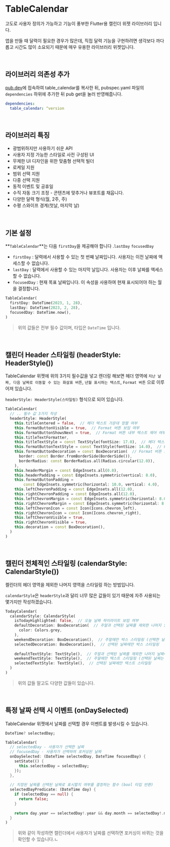 # TableCalendar

고도로 사용자 정의가 가능하고 기능이 풍부한 Flutter용 캘린더 위젯 라이브러리 입니다.

앱을 만들 때 달력이 필요한 경우가 많은데, 직접 달력 기능을 구현하려면 생각보다 까다롭고 시간도 많이 소요되기 때문에 매우 유용한 라이브러리 위젯입니다.

<br />

## 라이브러리 의존성 추가

[pub.dev](https://pub.dev/packages/table_calendar)에 접속하여 table_calendar를 복사한 뒤, pubspec.yaml 파일의 `dependencies` 하위에 추가한 뒤 pub get을 눌러 반영해줍니다.

``` yaml
dependencies:
  table_calendar: ^version
```



<br />

## 라이브러리 특징

- 광범위하지만 사용하기 쉬운 API
- 사용자 지정 가능한 스타일로 사전 구성된 UI
- 무제한 UI 디자인을 위한 맞춤형 선택적 빌더
- 로케일 지원
- 범위 선택 지원
- 다중 선택 지원
- 동적 이벤트 및 공휴일
- 수직 자동 크기 조정 - 콘텐츠에 맞추거나 뷰포트를 채웁니다.
- 다양한 달력 형식(월, 2주, 주)
- 수평 스와이프 경계(첫날, 마지막 날)

<br />

## 기본 설정

**`TableCalendar`**는 다음 `firstDay`을 제공해야 합니다 .`lastDay` `focusedDay`

- `firstDay` : 달력에서 사용할 수 있는 첫 번째 날짜입니다. 사용자는 이전 날짜에 액세스할 수 없습니다.
- `lastDay` : 달력에서 사용할 수 있는 마지막 날입니다. 사용자는 이후 날짜를 액세스할 수 없습니다.
- `focusedDay` : 현재 목표 날짜입니다. 이 속성을 사용하여 현재 표시되어야 하는 월을 결정합니다.

``` dart
TableCalendar(
  firstDay: DateTime(2023, 1, 28),
  lastDay: DateTime(2023, 2, 28),
  focusedDay: DateTime.now(),
)
```

> 위의 값들은 전부 필수 값이며, 타입은 `DateTime` 입니다.

<br />

## 캘린더 Header 스타일링 (headerStyle: HeaderStyle())

TableCalendar 위젯에 위의 3가지 필수값을 넣고 렌더링 해보면 헤더 영역에 `지난 날짜, 다음 날짜로 이동할 수 있는 화살표 버튼`, `년월 표시하는 텍스트`, `Format 버튼` 으로 이루어져 있습니다.

`headerStyle: HeaderStyle(스타일링)` 형식으로 되어 있습니다.

```dart
TableCalendar(
  // .. 필수 값 3가지 작성
  headerStyle: HeaderStyle(
    this.titleCentered = false,  // 헤더 텍스트 가운데 정렬 여부
    this.formatButtonVisible = true,  // Format 버튼 보임 여부
    this.formatButtonShowsNext = true,  // Format 버튼 내부 텍스트 제어 여부
    this.titleTextFormatter,
    this.titleTextStyle = const TextStyle(fontSize: 17.0),  // 헤더 텍스트 스타일링
    this.formatButtonTextStyle = const TextStyle(fontSize: 14.0),  // Format 버튼 내부 텍스트 스타일링
    this.formatButtonDecoration = const BoxDecoration(  // Format 버튼 스타일링
      border: const Border.fromBorderSide(BorderSide()),
      borderRadius: const BorderRadius.all(Radius.circular(12.0)),
    ),
    this.headerMargin = const EdgeInsets.all(0.0),
    this.headerPadding = const EdgeInsets.symmetric(vertical: 8.0),
    this.formatButtonPadding =
        const EdgeInsets.symmetric(horizontal: 10.0, vertical: 4.0),
    this.leftChevronPadding = const EdgeInsets.all(12.0),
    this.rightChevronPadding = const EdgeInsets.all(12.0),
    this.leftChevronMargin = const EdgeInsets.symmetric(horizontal: 8.0),
    this.rightChevronMargin = const EdgeInsets.symmetric(horizontal: 8.0),
    this.leftChevronIcon = const Icon(Icons.chevron_left),
    this.rightChevronIcon = const Icon(Icons.chevron_right),
    this.leftChevronVisible = true,
    this.rightChevronVisible = true,
    this.decoration = const BoxDecoration(),
  )
)
```

<br />

## 캘린더 전체적인 스타일링 (calendarStyle: CalendarStyle())

켈린더의 헤더 영역을 제외한 나머지 영역을 스타일링 하는 방법입니다.

`calendarStyle`은 `headerStyle`과 달리 너무 많은 값들이 있기 때문에 자주 사용되는 몇가지만 작성하겠습니다.

```dart
TodayCalendar(
  calendarStyle: CalendarStyle(
    isTodayHighlighted: false,  // 오늘 날짜 하이라이트 보임 여부
    defaultDecoration: BoxDecoration(  // 주말과 선택된 날짜를 제외한 나머지 날짜에 대한 박스 스타일링
      color: Colors.grey,
    ),
    weekendDecoration: BoxDecoration(),  // 주말에만 박스 스타일링 (선택한 날짜는 적용 X)
    selectedDecoration: BoxDecoration(),  // 선택된 날짜에만 박스 스타일링
    
    defaultTextStyle: TextStyle(),  // 주말과 선택된 날짜를 제외한 나머지 날짜에 텍스트 스타일링
    weekendTextStyle: TextStyle(),  // 주말에만 텍스트 스타일링 (선택된 날짜는 적용 X)
    selectedTextStyle: TextStyle(),  // 선택된 날짜에만 텍스트 스타일링
  )
)
```

> 위의 값들 말고도 다양한 값들이 있습니다.

<br />

## 특정 날짜 선택 시 이벤트 (onDaySelected)

TableCalendar 위젯에서 날짜를 선택할 경우 이벤트를 발생시킬 수 있습니다.

``` dart
DateTime? selectedDay;

TableCalendar(
  // selectedDay - 사용자가 선택한 날짜
  // focusedDay - 사용자가 선택하여 포커싱된 날짜
  onDaySelected: (DateTime selectedDay, DateTime focusedDay) {
    setState(() {
      this.selectedDay = selectedDay;
    });
  },
  
  // 지정된 날짜를 선택된 날짜로 표시할지 여부를 결정하는 함수 (bool 타입 반환)
  selectedDayPredicate: (DateTime day) {
    if (selectedDay == null) {
      return false;
    }
    
    return day.year == selectedDay!.year && day.month == selectedDay!.month && day.day == selectedDay!.day;   
  }
)
```

> 위와 같이 작성하면 캘린더에서 사용자가 날짜를 선택하면 포커싱이 바뀌는 것을 확인할 수 있습니다.ㄴ

